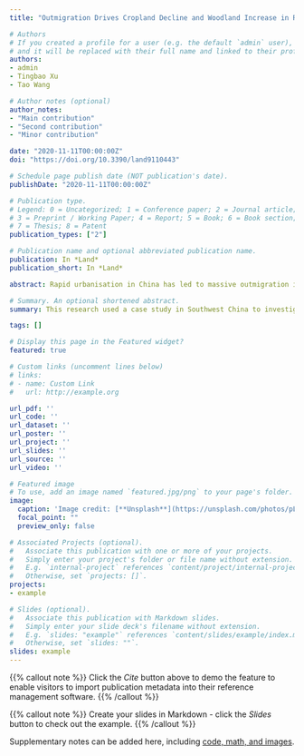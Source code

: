 ```yaml
---
title: "Outmigration Drives Cropland Decline and Woodland Increase in Rural Regions of Southwest China"

# Authors
# If you created a profile for a user (e.g. the default `admin` user), write the username (folder name) here 
# and it will be replaced with their full name and linked to their profile.
authors:
- admin
- Tingbao Xu
- Tao Wang

# Author notes (optional)
author_notes:
- "Main contribution"
- "Second contribution"
- "Minor contribution"

date: "2020-11-11T00:00:00Z"
doi: "https://doi.org/10.3390/land9110443"

# Schedule page publish date (NOT publication's date).
publishDate: "2020-11-11T00:00:00Z"

# Publication type.
# Legend: 0 = Uncategorized; 1 = Conference paper; 2 = Journal article;
# 3 = Preprint / Working Paper; 4 = Report; 5 = Book; 6 = Book section;
# 7 = Thesis; 8 = Patent
publication_types: ["2"]

# Publication name and optional abbreviated publication name.
publication: In *Land*
publication_short: In *Land*

abstract: Rapid urbanisation in China has led to massive outmigration in rural regions, which has changed the regional labour force structure and can have various profound impacts as a result. This research used a case study in Southwest China to investigate how regional land use patterns have been changed in the context of rural outmigration and assessed the resulting dynamics on local ecological environment. The key findings include: (1) The local land conversion process was mainly characterised by the conversion of farmland (−18.3%) to residential area (+268.3%) and woodland (+55.6%) during 2000–2018; (2) about 83.7% of area showed a statistically significant increase in the normalised difference vegetation index (NDVI), which was not due to human interference factors (e.g., afforestation). Correlation analyses showed that depopulation (R = −0.514, p < 0.01) and local mild temperature (R = 0.505, p < 0.01) could be the main contributors. Only 2.5% of the area had decreased NDVI and this was directly caused by human activities (e.g., urban area expansion). These results implied that vegetation improvement can occur in the context of depopulation and farmland reduction, which did not significantly threaten the local agricultural sector. It then could be a good choice to allow those high-slope and biophysically poor farmlands to undergo forest succession rather than cultivation. Farmers in Southwest China should make a full use of the existing low-slope arable land to curb the declining trend of local farmland amount, in order to meet the future challenges brought by urbanisation. Enhanced agricultural infrastructure, mechanised farming and guide from local government can help achieve this goal. This study provided new insights and more realistic scenarios for rural development in Southwest China. The research findings are expected to provide a better understanding to enable sustainable land use management in Southwest China.

# Summary. An optional shortened abstract.
summary: This research used a case study in Southwest China to investigate how regional land use patterns have been changed in the context of rural outmigration and assessed the resulting dynamics on local ecological environment.

tags: []

# Display this page in the Featured widget?
featured: true

# Custom links (uncomment lines below)
# links:
# - name: Custom Link
#   url: http://example.org

url_pdf: ''
url_code: ''
url_dataset: ''
url_poster: ''
url_project: ''
url_slides: ''
url_source: ''
url_video: ''

# Featured image
# To use, add an image named `featured.jpg/png` to your page's folder. 
image:
  caption: 'Image credit: [**Unsplash**](https://unsplash.com/photos/pLCdAaMFLTE)'
  focal_point: ""
  preview_only: false

# Associated Projects (optional).
#   Associate this publication with one or more of your projects.
#   Simply enter your project's folder or file name without extension.
#   E.g. `internal-project` references `content/project/internal-project/index.md`.
#   Otherwise, set `projects: []`.
projects:
- example

# Slides (optional).
#   Associate this publication with Markdown slides.
#   Simply enter your slide deck's filename without extension.
#   E.g. `slides: "example"` references `content/slides/example/index.md`.
#   Otherwise, set `slides: ""`.
slides: example
---
```


{{% callout note %}}
Click the *Cite* button above to demo the feature to enable visitors to import publication metadata into their reference management software.
{{% /callout %}}

{{% callout note %}}
Create your slides in Markdown - click the *Slides* button to check out the example.
{{% /callout %}}

Supplementary notes can be added here, including [code, math, and images](https://wowchemy.com/docs/writing-markdown-latex/).
